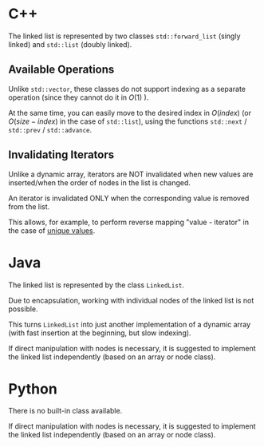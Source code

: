 # C++

The linked list is represented by two classes `std::forward_list` (singly linked) and `std::list` (doubly linked).

## Available Operations

Unlike `std::vector`, these classes do not support indexing as a separate operation (since they cannot do it in $O(1)$ ).

At the same time, you can easily move to the desired index in $O(index)$ (or $O(size - index)$ in the case of `std::list`), using the functions `std::next` / `std::prev` / `std::advance`.

## Invalidating Iterators

Unlike a dynamic array, iterators are NOT invalidated when new values are inserted/when the order of nodes in the list is changed.

An iterator is invalidated ONLY when the corresponding value is removed from the list.

This allows, for example, to perform reverse mapping "value - iterator" in the case of [unique values](#all-values-in-the-list-are-unique).

# Java

The linked list is represented by the class `LinkedList`.

Due to encapsulation, working with individual nodes of the linked list is not possible.

This turns `LinkedList` into just another implementation of a dynamic array (with fast insertion at the beginning, but slow indexing).

If direct manipulation with nodes is necessary, it is suggested to implement the linked list independently (based on an array or node class).

# Python

There is no built-in class available.

If direct manipulation with nodes is necessary, it is suggested to implement the linked list independently (based on an array or node class).